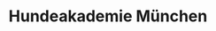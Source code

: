 ---
  title: Hundeakademie München
  image_link: assets/images/hundeakademie-muenchen.png
  page_link: https://xn--hundeakademie-mnchen-3ec.de/
---